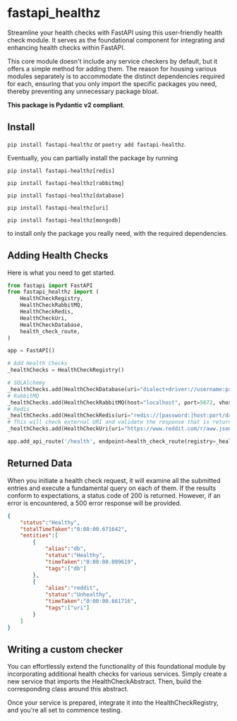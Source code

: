 # fastapi_healthz

Streamline your health checks with FastAPI using this user-friendly health check module. It serves as the foundational
component for integrating and enhancing health checks within FastAPI.

This core module doesn't include any service checkers by default, but it offers a simple method for adding them. The
reason for housing various modules separately is to accommodate the distinct dependencies required for each, ensuring
that you only import the specific packages you need, thereby preventing any unnecessary package bloat.

**This package is Pydantic v2 compliant**.

## Install

`pip install fastapi-healthz` or `poetry add fastapi-healthz`.

Eventually, you can partially install the package by running

`pip install fastapi-healthz[redis]`

`pip install fastapi-healthz[rabbitmq]`

`pip install fastapi-healthz[database]`

`pip install fastapi-healthz[uri]`

`pip install fastapi-healthz[mongodb]`

to install only the package you really need, with the required dependencies.

## Adding Health Checks

Here is what you need to get started.

```python
from fastapi import FastAPI
from fastapi_healthz import (
    HealthCheckRegistry,
    HealthCheckRabbitMQ,
    HealthCheckRedis,
    HealthCheckUri,
    HealthCheckDatabase,
    health_check_route,
)

app = FastAPI()

# Add Health Checks
_healthChecks = HealthCheckRegistry()

# SQLAlchemy
_healthChecks.add(HealthCheckDatabase(uri="dialect+driver://username:password@host:port/database"))
# RabbitMQ
_healthChecks.add(HealthCheckRabbitMQ(host="localhost", port=5672, vhost="", username="username", password="pwd", ssl=True))
# Redis
_healthChecks.add(HealthCheckRedis(uri="redis://[password:]host:port/database"))
# This will check external URI and validate the response that is returned.
_healthChecks.add(HealthCheckUri(uri="https://www.reddit.com/r/aww.json"))

app.add_api_route('/health', endpoint=health_check_route(registry=_healthChecks))

```

## Returned Data

When you initiate a health check request, it will examine all the submitted entries and execute a fundamental query on
each of them. If the results conform to expectations, a status code of 200 is returned. However, if an error is
encountered, a 500 error response will be provided.

```json
{
    "status":"Healthy",
    "totalTimeTaken":"0:00:00.671642",
    "entities":[
        {
            "alias":"db",
            "status":"Healthy",
            "timeTaken":"0:00:00.009619",
            "tags":["db"]
        },
        {
            "alias":"reddit",
            "status":"Unhealthy",
            "timeTaken":"0:00:00.661716",
            "tags":["uri"]
        }
    ]
}
```

## Writing a custom checker
You can effortlessly extend the functionality of this foundational module by incorporating additional health checks for
various services. Simply create a new service that imports the HealthCheckAbstract. Then, build the corresponding class
around this abstract.

Once your service is prepared, integrate it into the HealthCheckRegistry, and you're all set to commence testing.